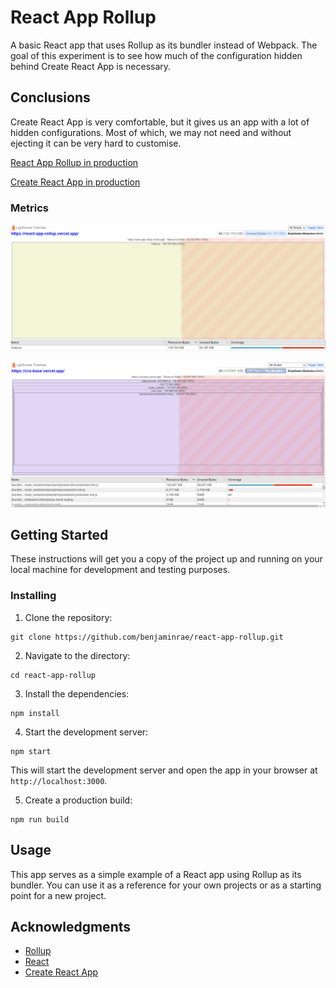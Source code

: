 # React App Rollup

A basic React app that uses Rollup as its bundler instead of Webpack. The goal of this experiment is to see how much of the configuration hidden behind Create React App is necessary.

## Conclusions

Create React App is very comfortable, but it gives us an app with a lot of hidden configurations. Most of which, we may not need and without ejecting it can be very hard to customise.

[React App Rollup in production](https://react-app-rollup.vercel.app/)

[Create React App in production](https://cra-base.vercel.app/)

### Metrics

![React App Rollup treemap](screenshots/react-app-rollup-treemap.png)

![Create React App treemap](screenshots/cra-base-treemap.png)

## Getting Started

These instructions will get you a copy of the project up and running on your local machine for development and testing purposes.

### Installing

1. Clone the repository:

```
git clone https://github.com/benjaminrae/react-app-rollup.git
```

2. Navigate to the directory:

```
cd react-app-rollup
```

3. Install the dependencies:

```
npm install
```

4. Start the development server:

```
npm start
```

This will start the development server and open the app in your browser at `http://localhost:3000`.

5. Create a production build:

```
npm run build
```

## Usage

This app serves as a simple example of a React app using Rollup as its bundler. You can use it as a reference for your own projects or as a starting point for a new project.

## Acknowledgments

- [Rollup](https://rollupjs.org/)
- [React](https://reactjs.org/)
- [Create React App](https://github.com/facebook/create-react-app)
